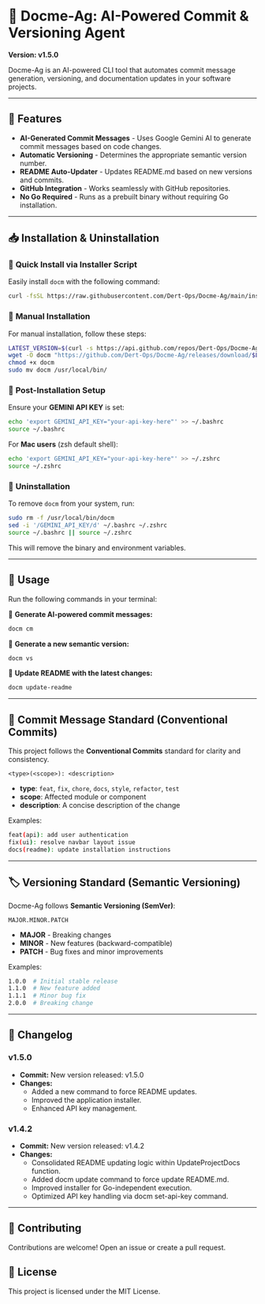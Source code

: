 # 🚀 Docme-Ag: AI-Powered Commit & Versioning Agent  

**Version: v1.5.0**

Docme-Ag is an AI-powered CLI tool that automates commit message generation, versioning, and documentation updates in your software projects.

---

## 🎯 Features
- **AI-Generated Commit Messages** - Uses Google Gemini AI to generate commit messages based on code changes.
- **Automatic Versioning** - Determines the appropriate semantic version number.
- **README Auto-Updater** - Updates README.md based on new versions and commits.
- **GitHub Integration** - Works seamlessly with GitHub repositories.
- **No Go Required** - Runs as a prebuilt binary without requiring Go installation.

---

## 📥 Installation & Uninstallation

### 🔹 **Quick Install via Installer Script**  
Easily install `docm` with the following command:
```sh
curl -fsSL https://raw.githubusercontent.com/Dert-Ops/Docme-Ag/main/installer.sh | bash
```

### 🔹 **Manual Installation**  
For manual installation, follow these steps:
```sh
LATEST_VERSION=$(curl -s https://api.github.com/repos/Dert-Ops/Docme-Ag/releases/latest | grep '"tag_name":' | sed -E 's/.*"([^"]+)".*/\1/')
wget -O docm "https://github.com/Dert-Ops/Docme-Ag/releases/download/$LATEST_VERSION/docm-linux-amd64"
chmod +x docm
sudo mv docm /usr/local/bin/
```

### 🔹 **Post-Installation Setup**  
Ensure your **GEMINI API KEY** is set:
```sh
echo 'export GEMINI_API_KEY="your-api-key-here"' >> ~/.bashrc
source ~/.bashrc
```
For **Mac users** (zsh default shell):
```sh
echo 'export GEMINI_API_KEY="your-api-key-here"' >> ~/.zshrc
source ~/.zshrc
```

### 🔹 **Uninstallation**  
To remove `docm` from your system, run:
```sh
sudo rm -f /usr/local/bin/docm
sed -i '/GEMINI_API_KEY/d' ~/.bashrc ~/.zshrc
source ~/.bashrc || source ~/.zshrc
```
This will remove the binary and environment variables.

---

## 🚀 Usage  

Run the following commands in your terminal:  

🔹 **Generate AI-powered commit messages:**  
```sh
docm cm
```

🔹 **Generate a new semantic version:**  
```sh
docm vs
```

🔹 **Update README with the latest changes:**  
```sh
docm update-readme
```

---

## 📝 Commit Message Standard (Conventional Commits)  
This project follows the **Conventional Commits** standard for clarity and consistency.  

```
<type>(<scope>): <description>
```

- **type**: `feat`, `fix`, `chore`, `docs`, `style`, `refactor`, `test`
- **scope**: Affected module or component
- **description**: A concise description of the change

Examples:
```sh
feat(api): add user authentication
fix(ui): resolve navbar layout issue
docs(readme): update installation instructions
```

---

## 🏷️ Versioning Standard (Semantic Versioning)  
Docme-Ag follows **Semantic Versioning (SemVer)**:  
```
MAJOR.MINOR.PATCH
```
- **MAJOR** - Breaking changes  
- **MINOR** - New features (backward-compatible)  
- **PATCH** - Bug fixes and minor improvements  

Examples:
```sh
1.0.0  # Initial stable release
1.1.0  # New feature added
1.1.1  # Minor bug fix
2.0.0  # Breaking change
```

---


## 📑 Changelog

### v1.5.0

- **Commit:** New version released: v1.5.0
- **Changes:**
    - Added a new command to force README updates.
    - Improved the application installer.
    - Enhanced API key management.


### v1.4.2

- **Commit:** New version released: v1.4.2
- **Changes:**
    - Consolidated README updating logic within UpdateProjectDocs function.
    - Added docm update command to force update README.md.
    - Improved installer for Go-independent execution.
    - Optimized API key handling via docm set-api-key command.



---

## 🎯 Contributing  
Contributions are welcome! Open an issue or create a pull request.

## 📜 License  
This project is licensed under the MIT License.
